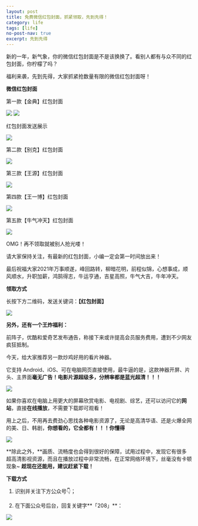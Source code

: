 ```yaml
---
layout: post
title: 免费微信红包封面，抓紧领取，先到先得！
category: life
tags: [life]
no-post-nav: true
excerpt: 先到先得
---
```


新的一年，新气象，你的微信红包封面是不是该换换了。看别人都有与众不同的红包封面，你柠檬了吗？

福利来袭，先到先得，大家抓紧抢数量有限的微信红包封面呀！

**微信红包封面**

第一款【金典】红包封面

![](http://favorites.ren/assets/images/2021/it/fengmian/fengmian01.jpg) 
![](http://favorites.ren/assets/images/2021/it/fengmian/fengmian02.jpg) 

红包封面发送展示

![](http://favorites.ren/assets/images/2021/it/fengmian/fengmian03.jpg) 

第二款【别克】红包封面

![](http://favorites.ren/assets/images/2021/it/fengmian/fengmian04.jpg) 

第三款【王源】红包封面

![](http://favorites.ren/assets/images/2021/it/fengmian/fengmian05.jpg) 

第四款【王一博】红包封面

![](http://favorites.ren/assets/images/2021/it/fengmian/fengmian06.jpg) 

第五款【牛气冲天】红包封面

![](http://favorites.ren/assets/images/2021/it/fengmian/fengmian07.jpg) 

OMG！再不领取就被别人抢光喽！

请大家保持关注，有最新的红包封面，小编一定会第一时间放出来！

最后祝福大家2021年万事顺遂，峰回路转，柳暗花明，前程似锦，心想事成，顺风顺水，升职加薪，鸿鹄得志，牛运亨通，吉星高照，牛气大吉，牛年冲天。

**领取方式**

长按下方二维码，发送关键词：**【红包封面】**

![](http://favorites.ren/assets/images/2021/it/fengmian/fengmian08.jpg) 

**另外，还有一个王炸福利：**

前阵子，优酷和爱奇艺发布通告，称接下来或许提高会员服务费用，遭到不少网友疯狂抵制。

今天，给大家推荐另一款炒鸡好用的看片神器。

它支持 Android、iOS、可在电脑网页直接使用，最牛逼的是，这款神器开屏、片头、主界面**毫无广告！电影片源超级多，分辨率都是蓝光超清！！！**

![](http://favorites.ren/assets/images/2021/it/fengmian/fengmian09.jpg) 

如果你喜欢在电脑上用更大的屏幕欣赏电影、电视剧、综艺，还可以访问它的**网站**，直接**在线播放**，不需要下载即可观看！

用上之后，不用再去费劲心思找各种电影资源了，无论是高清华语、还是火爆全网的美、日、韩剧，**你想看的，它全都有！！！你懂得**

![](http://favorites.ren/assets/images/2021/it/fengmian/fengmian10.jpg) 

**除此之外，**画质、流畅度也会得到很好的保障，试用过程中，发现它有很多超高清影视资源，而且在播放过程中非常流畅，在正常网络环境下，丝毫没有卡顿现象~ **趁现在还能用，建议赶紧下载！**

**下载方式**

1.  识别并关注下方公众号👇；

2. 在下面公众号后台，回复关键字**「208」**：

![](http://favorites.ren/assets/images/2021/it/fengmian/fengmian11.jpg) 
